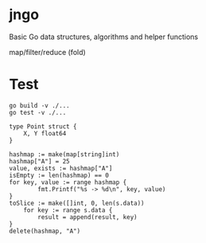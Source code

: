 # jngo
Basic Go data structures, algorithms and helper functions

map/filter/reduce (fold)

# Test
```
go build -v ./...
go test -v ./...
```

```
type Point struct {
    X, Y float64
}
```

```
hashmap := make(map[string]int)
hashmap["A"] = 25
value, exists := hashmap["A"]
isEmpty := len(hashmap) == 0
for key, value := range hashmap {
        fmt.Printf("%s -> %d\n", key, value)
}
toSlice := make([]int, 0, len(s.data))
    for key := range s.data {
        result = append(result, key)
}
delete(hashmap, "A")


```
